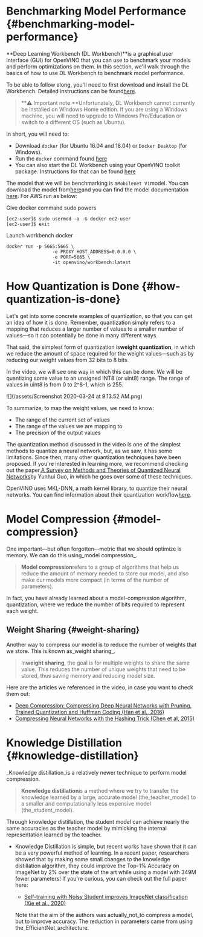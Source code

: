# Benchmarking Model Performance {#benchmarking-model-performance}

**Deep Learning Workbench \(DL Workbench\)**is a graphical user interface \(GUI\) for OpenVINO that you can use to benchmark your models and perform optimizations on them. In this section, we'll walk through the basics of how to use DL Workbench to benchmark model performance.

To be able to follow along, you'll need to first download and install the DL Workbench. Detailed instructions can be found[here](https://docs.openvinotoolkit.org/latest/_docs_Workbench_DG_Install_Workbench.html).

> **⚠️ Important note:**Unfortunately, DL Workbench cannot currently be installed on Windows Home edition. If you are using a Windows machine, you will need to upgrade to Windows Pro/Education or switch to a different OS \(such as Ubuntu\).

In short, you will need to:

* Download
  `docker`
  \(for Ubuntu 16.04 and 18.04\) or
  `Docker Desktop`
  \(for Windows\).
* Run the
  `docker`
  command found
  [here](https://docs.openvinotoolkit.org/latest/_docs_Workbench_DG_Install_from_Docker_Hub.html#install_dl_workbench_from_docker_hub_on_windows_os)
* You can also start the DL Workbench using your OpenVINO toolkit package. Instructions for that can be found
  [here](https://docs.openvinotoolkit.org/latest/_docs_Workbench_DG_Install_from_Package.html)

The model that we will be benchmarking is a`Mobilenet V1`model. You can download the model from[here](http://download.tensorflow.org/models/mobilenet_v1_2018_02_22/mobilenet_v1_1.0_224.tgz)and you can find the model documentation [here](https://github.com/opencv/open_model_zoo/tree/master/models/public/mobilenet-v1-1.0-224). For AWS run as below:

Give docker command sudo powers

```
[ec2-user]$ sudo usermod -a -G docker ec2-user
[ec2-user]$ exit
```

Launch workbench docker

```
docker run -p 5665:5665 \
                 -e PROXY_HOST_ADDRESS=0.0.0.0 \
                 -e PORT=5665 \
                 -it openvino/workbench:latest
```

# How Quantization is Done {#how-quantization-is-done}

Let's get into some concrete examples of quantization, so that you can get an idea of how it is done. Remember, quantization simply refers to a mapping that reduces a larger number of values to a smaller number of values—so it can potentially be done in many different ways.

That said, the simplest form of quantization is**weight quantization**, in which we reduce the amount of space required for the weight values—such as by reducing our weight values from 32 bits to 8 bits.

In the video, we will see one way in which this can be done. We will be quantizing some value to an unsigned INT8 \(or uint8\) range. The range of values in uint8 is from 0 to 2^8-1, which is 255.

![](/assets/Screenshot 2020-03-24 at 9.13.52 AM.png)

To summarize, to map the weight values, we need to know:

* The range of the current set of values
* The range of the values we are mapping to
* The precision of the output values

The quantization method discussed in the video is one of the simplest methods to quantize a neural network, but, as we saw, it has some limitations. Since then, many other quantization techniques have been proposed. If you're interested in learning more, we recommend checking out the paper,[A Survey on Methods and Theories of Quantized Neural Networks](https://arxiv.org/pdf/1808.04752.pdf)by Yunhui Guo, in which he goes over some of these techniques.

OpenVINO uses MKL-DNN, a math kernel library, to quantize their neural networks. You can find information about their quantization workflow[here](https://intel.github.io/mkl-dnn/ex_int8_simplenet.html).

# Model Compression {#model-compression}

One important—but often forgotten—metric that we should optimize is memory. We can do this using_model compression_.

> **Model compression**refers to a group of algorithms that help us reduce the amount of memory needed to store our model, and also make our models more compact \(in terms of the number of parameters\).

In fact, you have already learned about a model-compression algorithm, quantization, where we reduce the number of bits required to represent each weight.

## Weight Sharing {#weight-sharing}

Another way to compress our model is to reduce the number of weights that we store. This is known as_weight sharing_.

> In**weight sharing**, the goal is for multiple weights to share the same value. This reduces the number of unique weights that need to be stored, thus saving memory and reducing model size.

Here are the articles we referenced in the video, in case you want to check them out:

* [Deep Compression: Compressing Deep Neural Networks with Pruning, Trained Quantization and Huffman Coding \(Han et al., 2016\)](https://video.udacity-data.com/topher/2020/March/5e6e9c50_deep-compression-compressing-deep-neural-networks-with-pruning-trained-quantization-and-huffman-coding/deep-compression-compressing-deep-neural-networks-with-pruning-trained-quantization-and-huffman-coding.pdf)
* [Compressing Neural Networks with the Hashing Trick \(Chen et al, 2015\)](https://video.udacity-data.com/topher/2020/March/5e6e9c9f_compressing-neural-networks-with-the-hashing-trick/compressing-neural-networks-with-the-hashing-trick.pdf)

# Knowledge Distillation {#knowledge-distillation}

_Knowledge distillation_is a relatively newer technique to perform model compression.

> **Knowledge distillation**is a method where we try to transfer the knowledge learned by a large, accurate model \(the_teacher_model\) to a smaller and computationally less expensive model \(the_student_model\).

Through knowledge distillation, the student model can achieve nearly the same accuracies as the teacher model by mimicking the internal representation learned by the teacher.

* Knowledge Distillation is simple, but recent works have shown that it can be a very powerful method of learning. In a recent paper, researchers showed that by making some small changes to the knowledge distillation algorithm, they could improve the Top-1% Accuracy on ImageNet by 2% over the state of the art while using a model with 349M fewer parameters! If you're curious, you can check out the full paper here:

  * [Self-training with Noisy Student improves ImageNet classification \(Xie et al., 2020\)](https://video.udacity-data.com/topher/2020/March/5e6ea044_self-training-with-noisy-student-improves-imagenet-classification/self-training-with-noisy-student-improves-imagenet-classification.pdf)

  Note that the aim of the authors was actually_not_to compress a model, but to improve accuracy. The reduction in parameters came from using the_EfficientNet_architecture.



